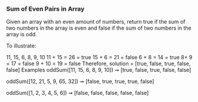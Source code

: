 ### Sum of Even Pairs in Array

Given an array with an even amount of numbers, return true if the sum of two numbers in the array is even and false if the sum of two numbers in the array is odd.

To illustrate:

11, 15, 6, 8, 9, 10
11 + 15 = 26 = true
15 + 6 = 21 = false
6 + 8 = 14 = true
8+ 9 = 17 = false
9 + 10 = 19 = false
Therefore, solution = [true, false, true, false, false]
Examples
oddSum([11, 15, 6, 8, 9, 10]) ➞ [true, false, true, false, false]

oddSum([12, 21, 5, 9, 65, 32]) ➞ [false, true, true, true, false]

oddSum([1, 2, 3, 4, 5, 6]) ➞ [false, false, false, false, false]
